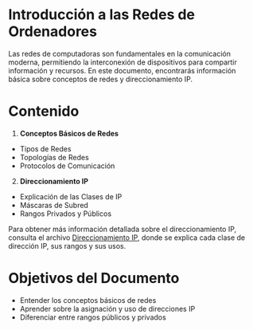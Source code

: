 # Introducción a las Redes de Ordenadores
Las redes de computadoras son fundamentales en la comunicación moderna, permitiendo la interconexión de dispositivos para compartir información y recursos. En este documento, encontrarás información básica sobre conceptos de redes y direccionamiento IP.
# Contenido 
1.  __Conceptos Básicos de Redes__ 
* Tipos de Redes 
* Topologías de Redes 
* Protocolos de Comunicación
2. __Direccionamiento IP__
* Explicación de las Clases de IP 
* Máscaras de Subred
* Rangos Privados y Públicos 

Para obtener más información detallada sobre el direccionamiento IP, consulta el archivo [Direccionamiento IP](./direccionamiento_ip.md), donde se explica cada clase de dirección IP, sus rangos y sus usos.
# Objetivos del Documento
* Entender los conceptos básicos de redes
* Aprender sobre la asignación y uso de direcciones IP
* Diferenciar entre rangos públicos y privados
